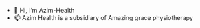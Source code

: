 - 👋 Hi, I’m Azim-Health
- 📫 Azim Health is a subsidiary of Amazing grace physiotherapy
<!---
Azim-Health/Azim-Health is a ✨ special ✨ repository because its `README.md` (this file) appears on your GitHub profile.
You can click the Preview link to take a look at your changes.
--->
